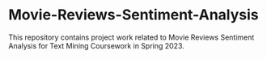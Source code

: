 # Movie-Reviews-Sentiment-Analysis
This repository contains project work related to Movie Reviews Sentiment Analysis for Text Mining Coursework in Spring 2023.
